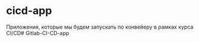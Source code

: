 # cicd-app

Приложения, которые мы будем запускать по конвейеру в рамках курса CI/CD#   G i t l a b - C I - C D - a p p  
 